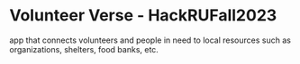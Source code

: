 # Volunteer Verse - HackRUFall2023
app that connects volunteers and people in need to local resources such as organizations, shelters, food banks, etc.
